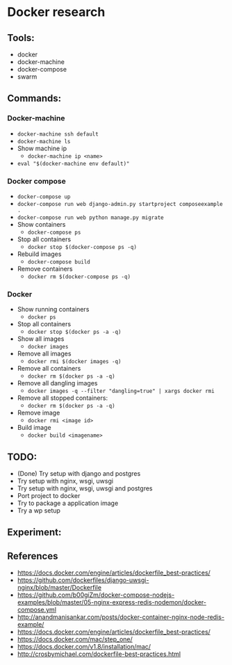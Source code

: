 # Docker research

## Tools:
- docker
- docker-machine
- docker-compose
- swarm

## Commands:
### Docker-machine
- `docker-machine ssh default`
- `docker-machine ls`
- Show machine ip
	- `docker-machine ip <name>`
- `eval "$(docker-machine env default)"`

### Docker compose
- `docker-compose up`
- `docker-compose run web django-admin.py startproject composeexample .`
- `docker-compose run web python manage.py migrate`
- Show containers
	- `docker-compose ps`
- Stop all containers
	- `docker stop $(docker-compose ps -q)`
- Rebuild images
	- `docker-compose build`
- Remove containers
	- `docker rm $(docker-compose ps -q)`

### Docker
- Show running containers
	- `docker ps`
- Stop all containers
	- `docker stop $(docker ps -a -q)`
- Show all images
	- `docker images`
- Remove all images
	- `docker rmi $(docker images -q)`
- Remove all containers
	- `docker rm $(docker ps -a -q)`
- Remove all dangling images
	- `docker images -q --filter "dangling=true" | xargs docker rmi`
- Remove all stopped containers: 
	- `docker rm $(docker ps -a -q)`
- Remove image
	- `docker rmi <image id>`
- Build image
	- `docker build <imagename>`

## TODO: 
- (Done) Try setup with django and postgres
- Try setup with nginx, wsgi, uwsgi
- Try setup with nginx, wsgi, uwsgi and postgres
- Port project to docker
- Try to package a application image
- Try a wp setup

## Experiment: 

## References
- https://docs.docker.com/engine/articles/dockerfile_best-practices/
- https://github.com/dockerfiles/django-uwsgi-nginx/blob/master/Dockerfile
- https://github.com/b00giZm/docker-compose-nodejs-examples/blob/master/05-nginx-express-redis-nodemon/docker-compose.yml
- http://anandmanisankar.com/posts/docker-container-nginx-node-redis-example/
- https://docs.docker.com/engine/articles/dockerfile_best-practices/
- https://docs.docker.com/mac/step_one/
- https://docs.docker.com/v1.8/installation/mac/
- http://crosbymichael.com/dockerfile-best-practices.html